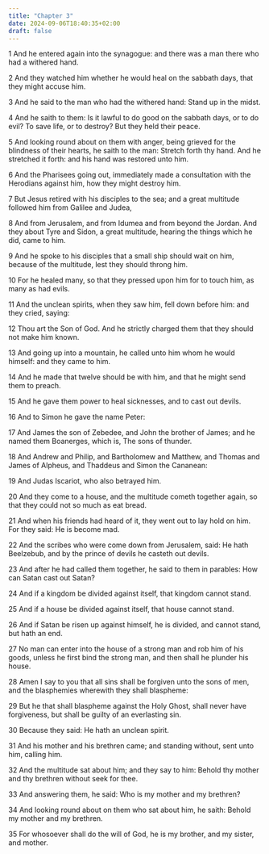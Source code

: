 ```yaml
---
title: "Chapter 3"
date: 2024-09-06T18:40:35+02:00
draft: false
---
```




1 And he entered again into the synagogue: and there was a man there who had a withered hand.

2 And they watched him whether he would heal on the sabbath days, that they might accuse him.

3 And he said to the man who had the withered hand: Stand up in the midst.

4 And he saith to them: Is it lawful to do good on the sabbath days, or to do evil? To save life, or to destroy? But they held their peace.

5 And looking round about on them with anger, being grieved for the blindness of their hearts, he saith to the man: Stretch forth thy hand. And he stretched it forth: and his hand was restored unto him.

6 And the Pharisees going out, immediately made a consultation with the Herodians against him, how they might destroy him.

7 But Jesus retired with his disciples to the sea; and a great multitude followed him from Galilee and Judea,

8 And from Jerusalem, and from Idumea and from beyond the Jordan. And they about Tyre and Sidon, a great multitude, hearing the things which he did, came to him.

9 And he spoke to his disciples that a small ship should wait on him, because of the multitude, lest they should throng him.

10 For he healed many, so that they pressed upon him for to touch him, as many as had evils.

11 And the unclean spirits, when they saw him, fell down before him: and they cried, saying:

12 Thou art the Son of God. And he strictly charged them that they should not make him known.

13 And going up into a mountain, he called unto him whom he would himself: and they came to him.

14 And he made that twelve should be with him, and that he might send them to preach.

15 And he gave them power to heal sicknesses, and to cast out devils.

16 And to Simon he gave the name Peter:

17 And James the son of Zebedee, and John the brother of James; and he named them Boanerges, which is, The sons of thunder.

18 And Andrew and Philip, and Bartholomew and Matthew, and Thomas and James of Alpheus, and Thaddeus and Simon the Cananean:

19 And Judas Iscariot, who also betrayed him.

20 And they come to a house, and the multitude cometh together again, so that they could not so much as eat bread.

21 And when his friends had heard of it, they went out to lay hold on him. For they said: He is become mad.

22 And the scribes who were come down from Jerusalem, said: He hath Beelzebub, and by the prince of devils he casteth out devils.

23 And after he had called them together, he said to them in parables: How can Satan cast out Satan?

24 And if a kingdom be divided against itself, that kingdom cannot stand.

25 And if a house be divided against itself, that house cannot stand.

26 And if Satan be risen up against himself, he is divided, and cannot stand, but hath an end.

27 No man can enter into the house of a strong man and rob him of his goods, unless he first bind the strong man, and then shall he plunder his house.

28 Amen I say to you that all sins shall be forgiven unto the sons of men, and the blasphemies wherewith they shall blaspheme:

29 But he that shall blaspheme against the Holy Ghost, shall never have forgiveness, but shall be guilty of an everlasting sin.

30 Because they said: He hath an unclean spirit.

31 And his mother and his brethren came; and standing without, sent unto him, calling him.

32 And the multitude sat about him; and they say to him: Behold thy mother and thy brethren without seek for thee.

33 And answering them, he said: Who is my mother and my brethren?

34 And looking round about on them who sat about him, he saith: Behold my mother and my brethren.

35 For whosoever shall do the will of God, he is my brother, and my sister, and mother.


